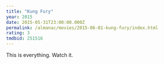 ```yaml
---
title: "Kung Fury"
year: 2015
date: 2015-05-31T23:00:00.000Z
permalink: /almanac/movies/2015-06-01-kung-fury/index.html
rating: 3
tmdbid: 251516
---
```


This is everything. Watch it.
